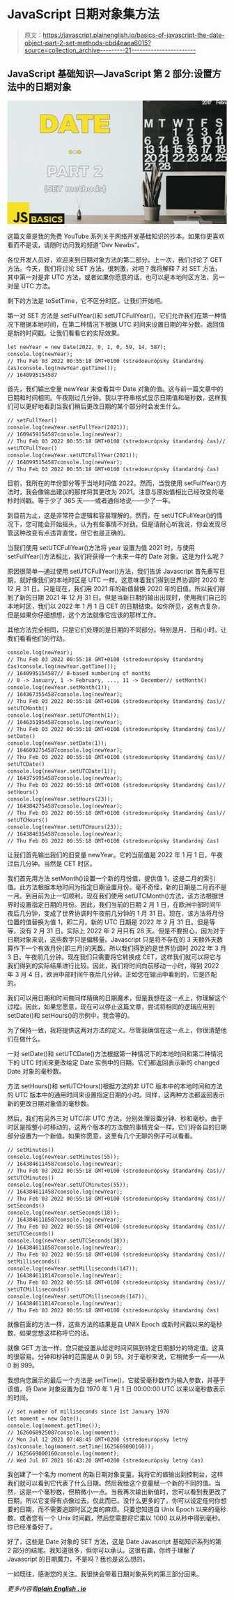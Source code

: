 # JavaScript 日期对象集方法

> 原文：<https://javascript.plainenglish.io/basics-of-javascript-the-date-object-part-2-set-methods-cbd4eaea6015?source=collection_archive---------21----------------------->

## JavaScript 基础知识—JavaScript 第 2 部分:设置方法中的日期对象

![](img/35c6855ff8e8ae07c1bcd6ec036bfe90.png)

这篇文章是我的免费 YouTube 系列关于网络开发基础知识的抄本。如果你更喜欢看而不是读，请随时访问我的频道“Dev Newbs”。

各位开发人员好，欢迎来到日期对象方法的第二部分。上一次，我们讨论了 GET 方法。今天，我们将讨论 SET 方法。很刺激，对吧？我将解释 7 对 SET 方法，其中第一对是非 UTC 方法，或者如果你愿意的话，也可以是本地时区方法，另一对是 UTC 方法。

剩下的方法是 toSetTime，它不区分时区。让我们开始吧。

第一对 SET 方法是 setFullYear()和 setUTCFullYear()，它们允许我们在第一种情况下根据本地时间，在第二种情况下根据 UTC 时间来设置日期的年分数。返回值是新的时间戳。让我们看看它的实际效果。

```
let newYear = new Date(2022, 0, 1, 0, 59, 14, 587);
console.log(newYear);
// Thu Feb 03 2022 00:55:18 GMT+0100 (stredoeurópsky štandardný čas)console.log(newYear.getTime());
// 1640995154587
```

首先，我们输出变量 newYear 来查看其中 Date 对象的值。这与前一篇文章中的日期和时间相同。午夜刚过几分钟。我以字符串格式显示日期值和毫秒数，这样我们可以更好地看到当我们稍后更改日期的某个部分时会发生什么。

```
// setFullYear()
console.log(newYear.setFullYear(2021));
// 1609459154587console.log(newYear);
// Thu Feb 03 2022 00:55:18 GMT+0100 (stredoeurópsky štandardný čas)// setUTCFullYear()
console.log(newYear.setUTCFullYear(2021));
// 1640995154587console.log(newYear);
// Thu Feb 03 2022 00:55:18 GMT+0100 (stredoeurópsky štandardný čas)
```

目前，我所在的年份部分等于当地时间值 2022。然而，当我使用 setFullYear()方法时，我会像输出建议的那样将其更改为 2021。注意与原始值相比已经改变的毫秒时间戳。等于少了 365 天——或者通俗地说——少了一年。

到目前为止，这是非常符合逻辑和容易理解的。然而，在 setUTCFullYear()的情况下，您可能会开始摇头，认为有些事情不对劲。但是请耐心听我说，你会发现尽管这种改变有点违背直觉，但它也是正确的。

当我们使用 setUTCFullYear()方法将 year 设置为值 2021 时，与使用 setFullYear()方法相比，我们将获得一个未来一年的 Date 对象。这是为什么呢？

原因很简单—通过使用 setUTCFullYear()方法，我们告诉 Javascript 首先重写日期，就好像我们的本地时区是 UTC 一样。这意味着我们得到世界协调时 2020 年 12 月 31 日。只是现在，我们用 2021 年的新值替换 2020 年的旧值。所以我们得到了新的日期 2021 年 12 月 31 日。但是当新日期的输出出现时，使用我们自己的本地时区，我们以 2022 年 1 月 1 日 CET 的日期结束。如你所见，这有点复杂，但是如果你仔细想想，这个方法就像它应该的那样工作。

其他方法完全相同，只是它们处理的是日期的不同部分。特别是月、日和小时。让我们看看他们的行动。

```
console.log(newYear);
// Thu Feb 03 2022 00:55:18 GMT+0100 (stredoeurópsky štandardný čas)console.log(newYear.getTime());
// 1640995154587// 0-based numbering of months
// 0 -> January, 1 -> February, ..., 11 -> December// setMonth()
console.log(newYear.setMonth(1));
// 1643673554587console.log(newYear);
// Thu Feb 03 2022 00:55:18 GMT+0100 (stredoeurópsky štandardný čas)// setUTCMonth()
console.log(newYear.setUTCMonth(1));
// 1646351954587console.log(newYear);
// Thu Feb 03 2022 00:55:18 GMT+0100 (stredoeurópsky štandardný čas)// setDate()
console.log(newYear.setDate(1));
// 1646092754587console.log(newYear);
// Thu Feb 03 2022 00:55:18 GMT+0100 (stredoeurópsky štandardný čas)// setUTCDate()
console.log(newYear.setUTCDate(1));
// 1643759954587console.log(newYear);
// Thu Feb 03 2022 00:55:18 GMT+0100 (stredoeurópsky štandardný čas)// setHours()
console.log(newYear.setHours(23));
// 1643842754587console.log(newYear);
// Thu Feb 03 2022 00:55:18 GMT+0100 (stredoeurópsky štandardný čas)// setUTCHours()
console.log(newYear.setUTCHours(23));
// 1643846354587console.log(newYear);
// Thu Feb 03 2022 00:55:18 GMT+0100 (stredoeurópsky štandardný čas)
```

让我们首先输出我们的旧变量 newYear。它的当前值是 2022 年 1 月 1 日，午夜过后几分钟。当然是 CET 时区。

我们首先用方法 setMonth()设置一个新的月份值，提供值 1，这是二月的索引值。此方法根据本地时间为指定日期设置月份。毫不奇怪，新的日期是二月而不是一月。到目前为止一切顺利。现在我们使用 setUTCMonth()方法，该方法根据世界时设置指定日期的月份。因此，我们当前的日期 2 月 1 日，在欧洲中部时间午夜后几分钟，变成了世界协调时午夜前几分钟的 1 月 31 日。现在，该方法将月份位置的值替换为值 1，即二月。新的 UTC 日期是 2022 年 2 月 31 日。但是等等，没有 2 月 31 日。实际上 2022 年 2 月只有 28 天。但是不要担心，因为对于日期对象来说，这些数字只是偏移量。Javascript 只是将不存在的 3 天额外天数算作下一个有效月份(即三月)的天数。所以我们得到的是世界协调时 2022 年 3 月 3 日。午夜前几分钟。现在我们只需要将它转换成 CET，这样我们就可以将它与我们得到的实际结果进行比较。因此，我们将时间向前移动一小时，得到 2022 年 3 月 4 日，欧洲中部时间午夜后几分钟。正如您在输出中看到的，它是匹配的。

我们可以用日期和时间做同样精确的日期魔术，但是我想在这一点上，你理解这个过程。因此，如果您愿意，现在可以停止这篇文章，尝试将相同的逻辑应用到 setDate()和 setHours()的示例中。我会等的。

为了保持一致，我将提供这两对方法的定义。尽管我确信在这一点上，你很清楚他们在做什么。

一对 setDate()和 setUTCDate()方法根据第一种情况下的本地时间和第二种情况下的 UTC 时间来更改给定 Date 实例中的日期。它们都返回表示新的 changed Date 对象的毫秒数。

方法 setHours()和 setUTCHours()根据方法的非 UTC 版本中的本地时间和方法的 UTC 版本中的通用时间来设置指定日期的小时。同样，这两种方法都返回表示新的更改日期对象值的毫秒数。

然后，我们有另外三对 UTC/非 UTC 方法，分别处理设置分钟、秒和毫秒。由于时区是按整小时移动的，这两个版本的方法做的事情完全一样。它们将各自的日期部分设置为一个新值。如果你愿意，这里有几个无聊的例子可以看看。

```
// setMinutes()
console.log(newYear.setMinutes(55));
// 1643846114587console.log(newYear);
// Thu Feb 03 2022 00:55:18 GMT+0100 (stredoeurópsky štandardný čas)// setUTCMinutes()
console.log(newYear.setUTCMinutes(55));
// 1643846114587console.log(newYear);
// Thu Feb 03 2022 00:55:18 GMT+0100 (stredoeurópsky štandardný čas)// setSeconds()
console.log(newYear.setSeconds(18));
// 1643846118587console.log(newYear);
// Thu Feb 03 2022 00:55:18 GMT+0100 (stredoeurópsky štandardný čas)// setUTCSeconds()
console.log(newYear.setUTCSeconds(18));
// 1643846118587console.log(newYear);
// Thu Feb 03 2022 00:55:18 GMT+0100 (stredoeurópsky štandardný čas)// setMilliseconds()
console.log(newYear.setMilliseconds(147));
// 1643846118147console.log(newYear);
// Thu Feb 03 2022 00:55:18 GMT+0100 (stredoeurópsky štandardný čas)// setUTCMilliseconds()
console.log(newYear.setUTCMilliseconds(147));
// 1643846118147console.log(newYear);
// Thu Feb 03 2022 00:55:18 GMT+0100 (stredoeurópsky štandardný čas)
```

就像前面的方法一样，这些方法的结果是自 UNIX Epoch 或新时间戳以来的毫秒数，如果您想这样称呼它的话。

就像 GET 方法一样，您只能设置从给定时间间隔到特定日期部分的特定值。这真的很容易。分钟和秒钟的范围是从 0 到 59。对于毫秒来说，它稍微多一点——从 0 到 999。

我想向您展示的最后一个方法是 setTime()，它接受毫秒数作为输入参数，并基于该值，将 Date 对象设置为自 1970 年 1 月 1 日 00:00:00 UTC 以来以毫秒数表示的时间。

```
// set number of milliseconds since 1st January 1970
let moment = new Date();
console.log(moment.getTime());
// 1626068925087console.log(moment);
// Mon Jul 12 2021 07:48:45 GMT+0200 (stredoeurópsky letný čas)console.log(moment.setTime(1625669000160));
// 1625669000160console.log(moment);
// Wed Jul 07 2021 16:43:20 GMT+0200 (stredoeurópsky letný čas)
```

我创建了一个名为 moment 的新日期对象变量。我将它的值输出到控制台，这样我们就可以看到它代表了什么日期。然后我给这个变量赋一个新的不同的值。当然，这是一个毫秒数，但稍微小一点。当我再次输出新值时，您可以看到我更改了日期，所以它变得有点像过去。仅此而已。没什么更多的了。你可以设定任何你想要的日期，而不需要追踪时区之类的麻烦。只要您知道自 Unix Epoch 以来的毫秒数，或者您有一个 Unix 时间戳，然后您需要将它乘以 1000 以从秒中得到毫秒。你已经准备好了。

好了，这些是 Date 对象的 SET 方法，这是 Date Javascript 基础知识系列的第 2 部分的结尾。我知道很多，但你可以承认。这很有趣，你终于理解了 Javascript 的日期魔力，不是吗？我也是这么想的。

一如既往，感谢您的关注。我很快会带着日期对象系列的第三部分回来。

*更多内容看*[***plain English . io***](http://plainenglish.io/)